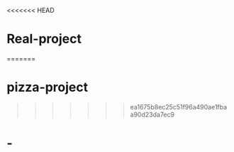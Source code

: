 <<<<<<< HEAD
# Real-project
=======
# pizza-project
>>>>>>> ea1675b8ec25c51f96a490ae1fbaa90d23da7ec9
# -
